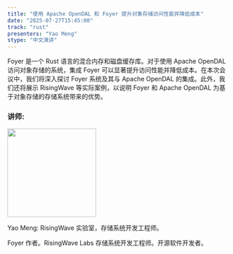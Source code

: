 ```yaml
---
title: "使用 Apache OpenDAL 和 Foyer 提升对象存储访问性能并降低成本"
date: "2025-07-27T15:45:00"
track: "rust"
presenters: "Yao Meng"
stype: "中文演讲"
---
```


Foyer 是一个 Rust 语言的混合内存和磁盘缓存库。对于使用 Apache OpenDAL 访问对象存储的系统，集成 Foyer 可以显著提升访问性能并降低成本。在本次会议中，我们将深入探讨 Foyer 系统及其与 Apache OpenDAL 的集成。此外，我们还将展示 RisingWave 等实际案例，以说明 Foyer 和 Apache OpenDAL 为基于对象存储的存储系统带来的优势。

### 讲师:

<img src="https://sessionize.com/image/82f6-400o400o1-h56SFqS8jz2wyRxgSEALAy.jpg" width="200" /><br/>

Yao Meng: RisingWave 实验室，存储系统开发工程师。

Foyer 作者。RisingWave Labs 存储系统开发工程师。开源软件开发者。